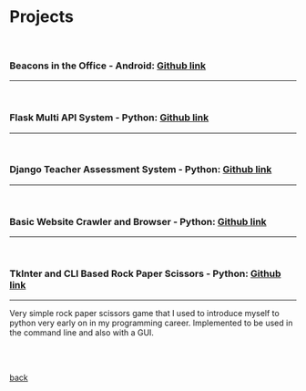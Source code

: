 
# Projects
<br>

### Beacons in the Office - Android:  [Github link](https://github.com/danielperez660/IndividualProject)
* * *

<br>

### Flask Multi API System - Python:  [Github link](https://github.com/danielperez660/rest_python_flask)
* * *

<br>

### Django Teacher Assessment System - Python:  [Github link](https://github.com/danielperez660/Django_API)
* * *

<br>

### Basic Website Crawler and Browser - Python:  [Github link](https://github.com/danielperez660/Crawler-and-search-engine)
* * *

<br>


### TkInter and CLI Based Rock Paper Scissors - Python:  [Github link](https://github.com/danielperez660/Rock_Paper_Scissors)
* * *
Very simple rock paper scissors game that I used to introduce myself to python very early on in my programming career.
Implemented to be used in the command line and also with a GUI. 

<br>
<br>

[back](./)

